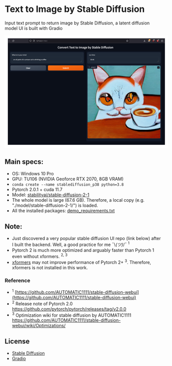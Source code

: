 # Text to Image by Stable Diffusion
Input text prompt to return image by Stable Diffusion, a latent diffusion model
UI is built with Gradio

<p align="center"><img src="https://github.com/er1czz/stable-diffusion-with-UI/blob/main/sd_UI_demo.png" style = "border:10px solid white"></p> 

## Main specs:
- OS: Windows 10 Pro
- GPU: TU106 (NVIDIA Geoforce RTX 2070, 8GB VRAM)
- ```conda create --name stablediffusion_p38 python=3.8```
- Pytorch 2.0.1 + cuda 11.7
- Model: [stabilityai/stable-diffusion-2-1](https://huggingface.co/stabilityai/stable-diffusion-2-1)
- The whole model is large (67.6 GB). Therefore, a local copy (e.g. "./model/stable-diffusion-2-1/") is loaded.
- All the installed packages: [demo_requirements.txt](https://github.com/er1czz/stable-diffusion-with-UI/blob/main/demo_requirements.txt)
  
## Note:
- Just discovered a very popular stable diffusion UI repo (link below) after I built the backend. Well, a good practice for me  ¯\\_(ツ)_/¯ <sup>1</sup>
- Pytorch 2 is much more optimized and arguably faster than Pytorch 1 even without xformers. <sup>2, 3</sup>
- [xformers](https://github.com/facebookresearch/xformers) may not improve performance of Pytorch 2+ <sup>3</sup>. Therefore, xformers is not installed in this work.

### Reference
- <sup>1</sup> [https://github.com/AUTOMATIC1111/stable-diffusion-webui](https://github.com/AUTOMATIC1111/stable-diffusion-webui)
- <sup>2</sup> Release note of Pytorch 2.0 https://github.com/pytorch/pytorch/releases/tag/v2.0.0
- <sup>3</sup> Optimization wiki for stable diffusion by AUTOMATIC1111 https://github.com/AUTOMATIC1111/stable-diffusion-webui/wiki/Optimizations/

## License
- [Stable Diffusion](https://github.com/CompVis/stable-diffusion/blob/21f890f9da3cfbeaba8e2ac3c425ee9e998d5229/LICENSE) 
- [Gradio](https://github.com/gradio-app/gradio/blob/34f6b22efbfedfa569d452f3f99ed2e6593e3c21/LICENSE)

